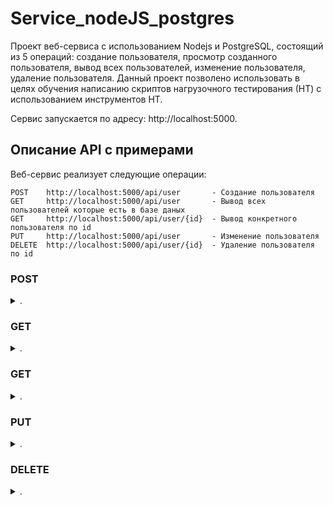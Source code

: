 # Service_nodeJS_postgres

Проект веб-сервиса с использованием Nodejs и PostgreSQL, состоящий
из 5 операций: создание пользователя, просмотр созданного пользователя, вывод всех пользователей,
изменение пользователя, удаление пользователя.
Данный проект позволено использовать в целях обучения написанию скриптов нагрузочного
тестирования (НТ) с использованием инструментов НТ.

Сервис запускается по адресу: http://localhost:5000.

## Описание API с примерами

Веб-сервис реализует следующие операции:

```
POST    http://localhost:5000/api/user       - Cоздание пользователя
GET     http://localhost:5000/api/user       - Вывод всех пользователей которые есть в базе даных
GET     http://localhost:5000/api/user/{id}  - Вывод конкретного пользователя по id
PUT     http://localhost:5000/api/user       - Изменение пользователя
DELETE  http://localhost:5000/api/user/{id}  - Удаление пользователя по id
```

### POST

 <details><summary>.</summary>

Body

```JSON
{
   "name": "Polina",
   "surname": "Alexeivna"
}
```

</details>

### GET

 <details><summary>.</summary>

URL http://localhost:5000/api/user

Тело запроса отсутствует

</details>

### GET

 <details><summary>.</summary>

URL http://localhost:5000/api/user/{id}

Тело запроса отсутствует

</details>

### PUT

 <details><summary>.</summary>

Body

```JSON
{
   "name": "John",
    "surname": "Mactavish",
    "id": 5
}
```

Изменение происходит по id в теле запроса

</details>

### DELETE

 <details><summary>.</summary>

URL http://localhost:5000/api/user/{id}

Тело запроса отсутствует
